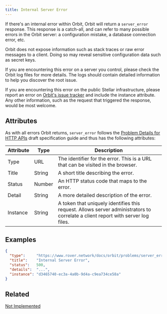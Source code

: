 ```yaml
---
title: Internal Server Error
---
```


If there's an internal error within Orbit, Orbit will return a `server_error` response.  This response is a catch-all, and can refer to many possible errors in the Orbit server: a configuration mistake, a database connection error, etc.

Orbit does not expose information such as stack traces or raw error messages to a client.  Doing so may reveal sensitive configuration data such as secret keys.

If you are encountering this error on a server you control, please check the Orbit log files for more details. The logs should contain detailed information to help you discover the root issue.

If you are encountering this error on the public Stellar infrastructure, please report an error on [Orbit's issue tracker](https://github.com/laxmicoinofficial/go/issues) and include the instance attribute.
Any other information, such as the request that triggered the response, would be most welcome.

## Attributes

As with all errors Orbit returns, `server_error` follows the [Problem Details for HTTP APIs](https://tools.ietf.org/html/draft-ietf-appsawg-http-problem-00) draft specification guide and thus has the following attributes:

| Attribute | Type   | Description                                                                                                                     |
| --------- | ----   | ------------------------------------------------------------------------------------------------------------------------------- |
| Type      | URL    | The identifier for the error.  This is a URL that can be visited in the browser.                                                |
| Title     | String | A short title describing the error.                                                                                             |
| Status    | Number | An HTTP status code that maps to the error.                                                                                     |
| Detail    | String | A more detailed description of the error.                                                                                       |
| Instance  | String | A token that uniquely identifies this request. Allows server administrators to correlate a client report with server log files. |


## Examples
```json
{
  "type":     "https://www.rover.network/docs/orbit/problems/server_error",
  "title":    "Internal Server Error",
  "status":   500,
  "details":  "...",
  "instance": "d3465740-ec3a-4a0b-9d4a-c9ea734ce58a"
}
```

## Related

[Not Implemented](./not-implemented.md)
